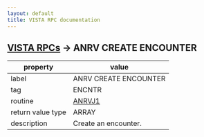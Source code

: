 ```yaml
---
layout: default
title: VISTA RPC documentation
---
```




## [VISTA RPCs](TableOfContent.md) &#8594; ANRV CREATE ENCOUNTER 

 property | value 
--- | --- 
 label | ANRV CREATE ENCOUNTER
 tag | ENCNTR
 routine | [ANRVJ1](http://code.osehra.org/dox/Routine_ANRVJ1_source.html)
 return value type | ARRAY
 description | Create an encounter.